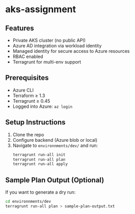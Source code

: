 # aks-assignment

## Features

- Private AKS cluster (no public API)
- Azure AD integration via workload identity
- Managed identity for secure access to Azure resources
- RBAC enabled
- Terragrunt for multi-env support

## Prerequisites

- Azure CLI
- Terraform ≥ 1.3
- Terragrunt ≥ 0.45
- Logged into Azure: `az login`

## Setup Instructions

1. Clone the repo 
2. Configure backend (Azure blob or local)
3. Navigate to `environnments/dev/` and run:
   ```bash
   terragrunt run-all init
   terragrunt run-all plan
   terragrunt run-all apply

## Sample Plan Output (Optional)

If you want to generate a dry run:

```bash
cd environnments/dev
terragrunt run-all plan > sample-plan-output.txt